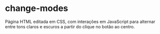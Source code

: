 # change-modes
Página HTML editada em CSS, com interações em JavaScript para alternar entre tons claros e escuros a partir do clique no botão ao centro.
